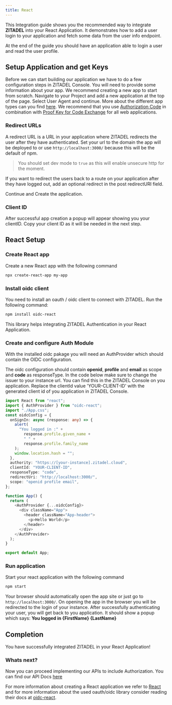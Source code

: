 ```yaml
---
title: React
---
```


This Integration guide shows you the recommended way to integrate **ZITADEL** into your React Application.
It demonstrates how to add a user login to your application and fetch some data from the user info endpoint.

At the end of the guide you should have an application able to login a user and read the user profile.

## Setup Application and get Keys

Before we can start building our application we have to do a few configuration steps in ZITADEL Console.
You will need to provide some information about your app. We recommend creating a new app to start from scratch. Navigate to your Project and add a new application at the top of the page.
Select User Agent and continue. More about the different app types can you find [here](https://docs.zitadel.com/docs/guides/authorization/oauth-recommended-flows#different-client-profiles).
We recommend that you use [Authorization Code](../../apis/openidoauth/grant-types#authorization-code) in combination with [Proof Key for Code Exchange](../../apis/openidoauth/grant-types#proof-key-for-code-exchange) for all web applications.

### Redirect URLs

A redirect URL is a URL in your application where ZITADEL redirects the user after they have authenticated. Set your url to the domain the app will be deployed to or use `http://localhost:3000/` because this will be the default of npm.

> You should set dev mode to `true` as this will enable unsecure http for the moment.

If you want to redirect the users back to a route on your application after they have logged out, add an optional redirect in the post redirectURI field.

Continue and Create the application.

### Client ID

After successful app creation a popup will appear showing you your clientID.
Copy your client ID as it will be needed in the next step.

## React Setup

### Create React app

Create a new React app with the following command

```bash
npx create-react-app my-app
```

### Install oidc client

You need to install an oauth / oidc client to connect with ZITADEL. Run the following command:

```bash
npm install oidc-react
```

This library helps integrating ZITADEL Authentication in your React Application.

### Create and configure Auth Module

With the installed oidc pakage you will need an AuthProvider which should contain the OIDC configuration.

The oidc configuration should contain **openid**, **profile** and **email** as scope and **code** as responseType.
In the code below make sure to change the issuer to your instance url. You can find this in the ZITADEL Console on you application.
Replace the clientId value 'YOUR-CLIENT-ID' with the generated client id of you application in ZITADEL Console.

```ts
import React from "react";
import { AuthProvider } from "oidc-react";
import "./App.css";
const oidcConfig = {
  onSignIn: async (response: any) => {
    alert(
      "You logged in :" +
        response.profile.given_name +
        " " +
        response.profile.family_name
    );
    window.location.hash = "";
  },
  authority: "https://[your-instance].zitadel.cloud",
  clientId: "YOUR-CLIENT-ID",
  responseType: "code",
  redirectUri: "http://localhost:3000/",
  scope: "openid profile email",
};

function App() {
  return (
    <AuthProvider {...oidcConfig}>
      <div className="App">
        <header className="App-header">
          <p>Hello World</p>
        </header>
      </div>
    </AuthProvider>
  );
}

export default App;
```

### Run application

Start your react application with the following command

```bash
npm start
```

Your browser should automatically open the app site or just go to `http://localhost:3000/`.
On opening the app in the browser you will be redirected to the login of your instance.
After successfully authenticating your user, you will get back to you application.
It should show a popup which says: **You logged in {FirstName} {LastName}**

## Completion

You have successfully integrated ZITADEL in your React Application!

### Whats next?

Now you can proceed implementing our APIs to include Authorization. You can find our API Docs [here](../../apis/introduction)

For more information about creating a React application we refer to [React](https://reactjs.org/docs/getting-started.html) and for more information about the used oauth/oidc library consider reading their docs at [oidc-react](https://www.npmjs.com/package/oidc-react).
